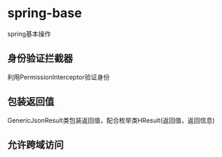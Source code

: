 # spring-base
spring基本操作
## 身份验证拦截器
利用PermissionInterceptor验证身份
## 包装返回值
GenericJsonResult类包装返回值，配合枚举类HResult(返回值，返回信息)
## 允许跨域访问
